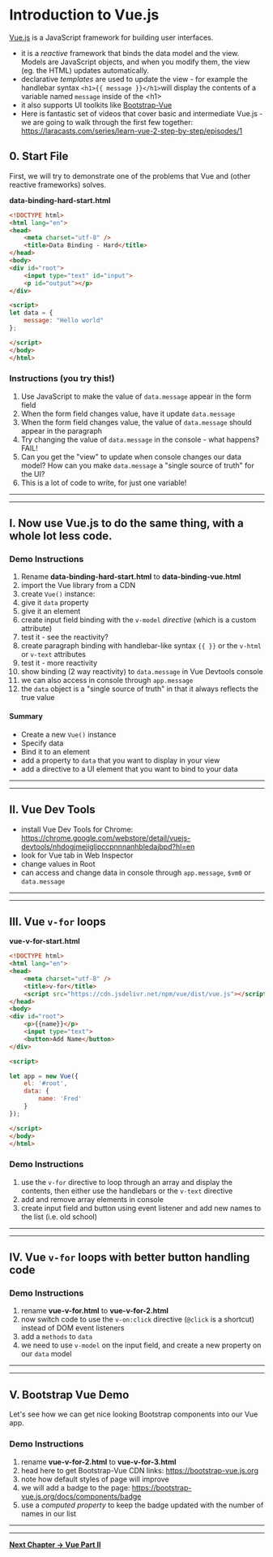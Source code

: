 # Introduction to Vue.js

[Vue.js](https://vuejs.org) is a JavaScript framework for building user interfaces.

 - it is a *reactive* framework that binds the data model and the view. Models are JavaScript objects, and when you modify them, the view (eg. the HTML) updates automatically.
 - declarative *templates* are used to update the view - for example the handlebar syntax `<h1>{{ message }}</h1>`will display the contents of a variable named `message` inside of the &lt;h1>
 - it also supports UI toolkits like [Bootstrap-Vue](https://bootstrap-vue.js.org)
 - Here is fantastic set of videos that cover basic and intermediate Vue.js - we are going to walk through the first few together: https://laracasts.com/series/learn-vue-2-step-by-step/episodes/1

  

  
## 0. Start File

First, we will try to demonstrate one of the problems that Vue and (other reactive frameworks) solves.

**data-binding-hard-start.html**

```html
<!DOCTYPE html>
<html lang="en">
<head>
	<meta charset="utf-8" />
	<title>Data Binding - Hard</title>
</head>
<body>
<div id="root">
	<input type="text" id="input">
	<p id="output"></p>
</div>

<script>
let data = {
	message: "Hello world"
};

</script>
</body>
</html>
```

  
### Instructions (you try this!)
1. Use JavaScript to make the value of `data.message` appear in the form field
2. When the form field changes value, have it update `data.message`
3. When the form field changes value, the value of `data.message` should appear in the paragraph
4. Try changing the value of `data.message` in the console - what happens? FAIL!
5. Can you get the "view" to update when console changes our data model? How can you make `data.message` a "single source of truth" for the UI?
6. This is a lot of code to write, for just one variable!



<hr><hr>

## I. Now use Vue.js to do the same thing, with a whole lot less code.

### Demo Instructions
1. Rename **data-binding-hard-start.html** to **data-binding-vue.html**
1. import the Vue library from a CDN
1. create `Vue()` instance:
1. give it `data` property
1. give it an element
1. create input field binding with the `v-model` *directive* (which is a custom attribute)
1. test it - see the reactivity?
1. create paragraph binding with handlebar-like syntax `{{ }}` or the `v-html` or `v-text` attributes
1. test it - more reactivity
1. show binding (2 way reactivity) to `data.message` in Vue Devtools console
1. we can also access in console through `app.message`
1. the `data` object is a "single source of truth" in that it always reflects the true value

#### Summary
- Create a new `Vue()` instance
- Specify data
- Bind it to an element
- add a property to `data` that you want to display in your view
- add a directive to a UI element that you want to bind to your data

<hr><hr>

## II. Vue Dev Tools
- install Vue Dev Tools for Chrome: https://chrome.google.com/webstore/detail/vuejs-devtools/nhdogjmejiglipccpnnnanhbledajbpd?hl=en
- look for Vue tab in Web Inspector
- change values in Root
- can access and change data in console through `app.message`, `$vm0` or `data.message`

<hr><hr>

## III. Vue `v-for` loops
**vue-v-for-start.html**

```html
<!DOCTYPE html>
<html lang="en">
<head>
	<meta charset="utf-8" />
	<title>v-for</title>
	<script src="https://cdn.jsdelivr.net/npm/vue/dist/vue.js"></script>
</head>
<body>
<div id="root">
	<p>{{name}}</p>
	<input type="text">
	<button>Add Name</button>
</div>

<script>

let app = new Vue({
	el: '#root',
	data: {
		name: 'Fred'
	}
});

</script>
</body>
</html>
```

  
### Demo Instructions
1. use the `v-for` directive to loop through an array and display the contents, then either use the handlebars or the `v-text` directive
1. add and remove array elements in console
1. create input field and button using event listener and add new names to the list (i.e. old school)

  
<hr><hr>

  
## IV. Vue `v-for` loops with better button handling code

### Demo Instructions
1. rename **vue-v-for.html** to **vue-v-for-2.html**
1. now switch code to use the `v-on:click` directive (`@click` is a shortcut) instead of DOM event listeners
1. add a `methods` to `data`
1. we need to use `v-model` on the input field, and create a new property on our `data` model

  
<hr><hr>
  
## V. Bootstrap Vue Demo
Let's see how we can get nice looking Bootstrap components into our Vue app.

### Demo Instructions
1. rename **vue-v-for-2.html** to **vue-v-for-3.html**
1. head here to get Bootstrap-Vue CDN links: https://bootstrap-vue.js.org
1. note how default styles of page will improve
1. we will add a badge to the page: https://bootstrap-vue.js.org/docs/components/badge
1. use a *computed property* to keep the badge updated with the number of names in our list


<hr><hr>

**[Next Chapter -> Vue Part II](vue-2.md)**
